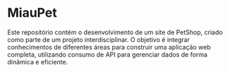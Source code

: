 # MiauPet
Este repositório contém o desenvolvimento de um site de PetShop, criado como parte de um projeto interdisciplinar. O objetivo é integrar conhecimentos de diferentes áreas para construir uma aplicação web completa, utilizando consumo de API para gerenciar dados de forma dinâmica e eficiente.
